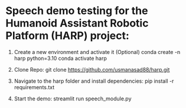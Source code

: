 # Speech demo testing for the Humanoid Assistant Robotic Platform (HARP) project:

1. Create a new environment and activate it (Optional)
   conda create -n harp python=3.10
   conda activate harp

2. Clone Repo: git clone https://github.com/usmanasad88/harp.git 
3. Navigate to the harp folder and install dependencies: pip install -r requirements.txt
4. Start the demo:
   streamlit run speech_module.py
